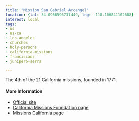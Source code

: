 ```yaml
---
title: "Mission San Gabriel Arcangel"
location: {lat: 34.0966596731449, lng: -118.106841102688}
interest: local
tags:
- us
- us-ca
- los-angeles
- churches
- holy-persons
- california-missions
- franciscans
- junipero-serra

---
```



The 4th of the 21 California missions, founded in 1771.

#### More Information

* [Official site](http://www.missionsangabriel.org/)
* [California Missions Foundation page](https://californiamissionsfoundation.org/mission-san-gabriel/)
* [Missions California page](https://www.missionscalifornia.com/missions/san-gabriel-arcangel/)





